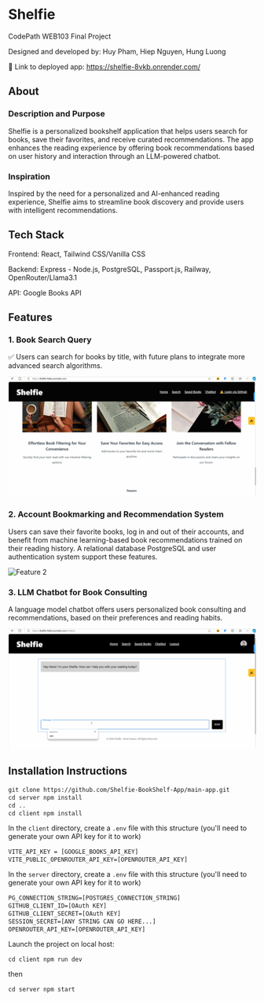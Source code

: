 # Shelfie

CodePath WEB103 Final Project

Designed and developed by: Huy Pham, Hiep Nguyen, Hung Luong

🔗 Link to deployed app: https://shelfie-8vkb.onrender.com/

## About

### Description and Purpose

Shelfie is a personalized bookshelf application that helps users search for books, save their favorites, and receive curated recommendations. The app enhances the reading experience by offering book recommendations based on user history and interaction through an LLM-powered chatbot.

### Inspiration

Inspired by the need for a personalized and AI-enhanced reading experience, Shelfie aims to streamline book discovery and provide users with intelligent recommendations.

## Tech Stack

Frontend: React, Tailwind CSS/Vanilla CSS

Backend: Express - Node.js, PostgreSQL, Passport.js, Railway, OpenRouter/Llama3.1

API: Google Books API

## Features

### 1. Book Search Query

✅ Users can search for books by title, with future plans to integrate more advanced search algorithms.

![Feature 1](./milestones/recording_1.gif)

### 2. Account Bookmarking and Recommendation System

Users can save their favorite books, log in and out of their accounts, and benefit from machine learning-based book recommendations trained on their reading history. A relational database PostgreSQL and user authentication system support these features.

![Feature 2](./milestones/recording_2.gif)

### 3. LLM Chatbot for Book Consulting

A language model chatbot offers users personalized book consulting and recommendations, based on their preferences and reading habits.

![Feature 3](./milestones/recording_3.gif)

## Installation Instructions

```
git clone https://github.com/Shelfie-BookShelf-App/main-app.git
cd server npm install
cd ..
cd client npm install
```

In the `client` directory, create a `.env` file with this structure (you'll need to generate your own API key for it to work)

```
VITE_API_KEY = [GOOGLE_BOOKS_API_KEY]
VITE_PUBLIC_OPENROUTER_API_KEY=[OPENROUTER_API_KEY]
```

In the `server` directory, create a `.env` file with this structure (you'll need to generate your own API key for it to work)

```
PG_CONNECTION_STRING=[POSTGRES_CONNECTION_STRING]
GITHUB_CLIENT_ID=[OAuth KEY]
GITHUB_CLIENT_SECRET=[OAuth KEY]
SESSION_SECRET=[ANY STRING CAN GO HERE...]
OPENROUTER_API_KEY=[OPENROUTER_API_KEY]
```

Launch the project on local host:

```
cd client npm run dev
```

then

```
cd server npm start
```
